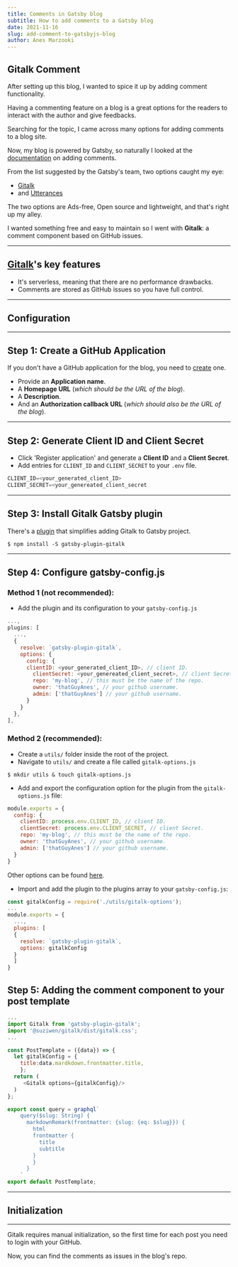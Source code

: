 ```yaml
---
title: Comments in Gatsby blog
subtitle: How to add comments to a Gatsby blog
date: 2021-11-16
slug: add-comment-to-gatsbyjs-blog
author: Anes Marzooki
---
```


## Gitalk Comment

After setting up this blog, I wanted to spice it up by adding comment functionality.

Having a commenting feature on a blog is a great options for the readers to
interact with the author and give feedbacks.

Searching for the topic, I came across many options for adding comments to a blog site.

Now, my blog is powered by Gatsby, so naturally I looked at the
[documentation](https://www.gatsbyjs.com/docs/how-to/adding-common-features/adding-comments/)
on adding comments.

From the list suggested by the Gatsby's team, two options caught my eye:

- [Gitalk](https://gitalk.github.io/)
- and [Utterances](https://utteranc.es/)

The two options are Ads-free, Open source and lightweight, and that's right up my alley.

I wanted something free and easy to maintain so I went with **Gitalk**: a comment component based on GitHub issues.

---
## [Gitalk](https://gitalk.github.io/)'s key features

- It's serverless, meaning that there are no performance drawbacks.
- Comments are stored as GitHub issues so you have full control.

---
## Configuration
---

## Step 1: Create a GitHub Application

If you don't have a GitHub application for the blog, you need to [create](https://github.com/settings/applications/new) one.
- Provide an **Application name**.
- A **Homepage URL** (*which should be the URL of the blog*).
- A **Description**.
- And an **Authorization callback URL** (*which should also be the URL of the blog*).

---
## Step 2: Generate Client ID and Client Secret

- Click 'Register application' and generate a **Client ID** and a **Client Secret**.
- Add entries for `CLIENT_ID` and `CLIENT_SECRET` to your `.env` file.
```js
CLIENT_ID=<your_generated_client_ID>
CLIENT_SECRET=<your_genereated_client_secret
```

---
## Step 3: Install Gitalk Gatsby plugin

There's a [plugin](https://github.com/suziwen/gatsby-plugin-gitalk) that simplifies adding Gitalk to Gatsby project.

```
$ npm install -S gatsby-plugin-gitalk
```

---
## Step 4: Configure gatsby-config.js

### Method 1 (not recommended):

- Add the plugin and its configuration to your `gatsby-config.js`
```js
...,
plugins: [
  ...,
  {
    resolve: `gatsby-plugin-gitalk`,
    options: {
      config: {
      clientID: <your_generated_client_ID>, // client ID.
        clientSecret: <your_genereated_client_secret>, // client Secret.
        repo: 'my-blog', // this must be the name of the repo.
        owner: 'thatGuyAnes', // your github username.
        admin: ['thatGuyAnes'] // your github username.
      }
    }
  },
],
```

### Method 2 (recommended):

- Create a `utils/` folder inside the root of the project.
- Navigate to `utils/` and create a file called `gitalk-options.js`
```
$ mkdir utils & touch gitalk-options.js
```
- Add and export the configuration option for the plugin from the `gitalk-options.js` file:
```js
module.exports = {
  config: {
    clientID: process.env.CLIENT_ID, // client ID.
    clientSecret: process.env.CLIENT_SECRET, // client Secret.
    repo: 'my-blog', // this must be the name of the repo.
    owner: 'thatGuyAnes', // your github username.
    admin: ['thatGuyAnes'] // your github username.
  }
}
```
Other options can be found [here](https://github.com/gitalk/gitalk#options).

- Import and add the plugin to the plugins array to your `gatsby-config.js`:
```js
const gitalkConfig = require('./utils/gitalk-options');
... 
module.exports = {
  ...,
  plugins: [
  {
    resolve: `gatsby-plugin-gitalk`,
    options: gitalkConfig
  }
  ]
}
```
## Step 5: Adding the comment component to your post template

```js
...
import Gitalk from 'gatsby-plugin-gitalk';
import '@suziwen/gitalk/dist/gitalk.css';
...

const PostTemplate = ({data}) => {
  let gitalkConfig = {
    title:data.mardkdown.frontmatter.title,
    };
  return (
     <Gitalk options={gitalkConfig}/>
  )
};

export const query = graphql`
    query($slug: String) {
      markdownRemark(frontmatter: {slug: {eq: $slug}}) {
        html
        frontmatter {
          title
          subtitle
        }
        }
      }
    `
export default PostTemplate;
```

---
## Initialization
---
Gitalk requires manual initialization, so the first time for each post you need to login with your GitHub.

Now, you can find the comments as issues in the blog's repo.
